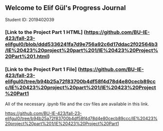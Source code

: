## Welcome to Elif Gül's Progress Journal
Student ID: 2019402039
### [Link to the Project Part 1 HTML] (https://github.com/BU-IE-423/fall-23-elifgul0/blob/ddd5336241fa7d9e756a92c6d17ddac2f02564b3/IE%20423%20project%20part%201/IE%20423%20Project%20Part%201.html)
### [Link to the Project Part 1 File] (https://github.com/BU-IE-423/fall-23-elifgul0/tree/b94b25a72f83700b4df58f4d78d4e80cecb89ccc/IE%20423%20project%20part%201/IE%20423%20Project%20Part1
All of the necessary .ipynb file and the csv files are available in this link.

https://github.com/BU-IE-423/fall-23-elifgul0/tree/b94b25a72f83700b4df58f4d78d4e80cecb89ccc/IE%20423%20project%20part%201/IE%20423%20Project%20Part1
